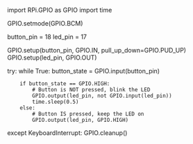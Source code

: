 import RPi.GPIO as GPIO
import time

GPIO.setmode(GPIO.BCM)

button_pin = 18
led_pin = 17

GPIO.setup(button_pin, GPIO.IN, pull_up_down=GPIO.PUD_UP)
GPIO.setup(led_pin, GPIO.OUT)

try:
    while True:
        button_state = GPIO.input(button_pin)

        if button_state == GPIO.HIGH:
            # Button is NOT pressed, blink the LED
            GPIO.output(led_pin, not GPIO.input(led_pin))
            time.sleep(0.5)
        else:
            # Button IS pressed, keep the LED on
            GPIO.output(led_pin, GPIO.HIGH)

except KeyboardInterrupt:
    GPIO.cleanup()
